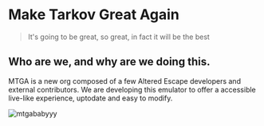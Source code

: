 # Make Tarkov Great Again
> It's going to be great, so great, in fact it will be the best

## Who are we, and why are we doing this.

MTGA is a new org composed of a few Altered Escape developers and external contributors. 
We are developing this emulator to offer a accessible live-like experience, uptodate and easy to modify.

![mtgababyyy](https://user-images.githubusercontent.com/21200584/183050357-6c92f1cd-68ca-4f74-b41d-1706915c67cf.gif)
